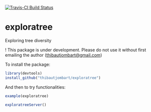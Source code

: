 [![Travis-CI Build Status](https://travis-ci.org/thibautjombart/exploratree.png?branch=master)](https://travis-ci.org/thibautjombart/exploratree)

# exploratree
Exploring tree diversity

! This package is under development. Please do not use it without first emailing the author (thibautjombart@gmail.com)

To install the package:
```r
library(devtools)
install_github("thibautjombart/exploratree")
```

And then to try functionalities:
```r
example(exploratree)

exploratreeServer()
```
